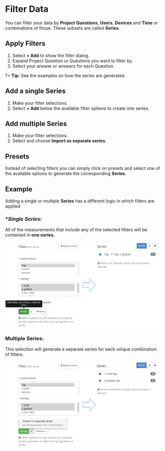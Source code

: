 # Filter Data

You can filter your data by **Project Questions**, **Users**, **Devices** and **Time** or combinations of those. These subsets are called **Series**.

## Apply Filters

1. Select **+ Add** to show the filter dialog.
2. Expand Project Question or Questions you want to filter by.
3. Select your answer or answers for each Question.

?> **Tip:** See the examples on how the series are generated.

## Add a single Series

1. Make your filter selections.
2. Select **+ Add** below the available filter options to create one series.

## Add multiple Series

1. Make your filter selections.
2. Select **<i class="fa fa-caret-up" aria-hidden="true"></i>** and choose **Import as separate series**.

## Presets

Instead of selecting filters you can simply click on presets and select one of the available options to generate the corresponding  **Series**.

## Example

Adding a single or multiple **Series** has a different logic in which filters are applied

### **Single Series:*

All of the measurements that include any of the selected filters will be contained in **one series.**

![Single Series: Select your filters and select Add.](images/filter-data-one-series.png)

### **Multiple Series:**

This selection will generate a separate series for each unique combination of filters.

![Multiple Series: Select your filters and select the Import as separate series option.](images/filter-data-multiple-series.png)
